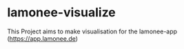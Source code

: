 # lamonee-visualize
This Project aims to make visualisation for the lamonee-app (https://app.lamonee.de)
